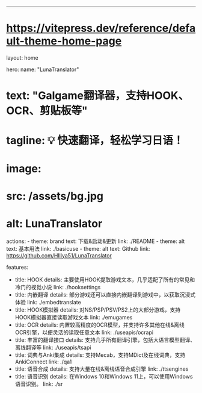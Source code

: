 ---
# https://vitepress.dev/reference/default-theme-home-page
layout: home

hero:
  name: "LunaTranslator"
  # text: "Galgame翻译器，支持HOOK、OCR、剪贴板等"
  # tagline: 💡 快速翻译，轻松学习日语！
  # image:
  #   src: /assets/bg.jpg
  #   alt: LunaTranslator
  actions:
    - theme: brand
      text: 下载&启动&更新
      link: ./README
    - theme: alt
      text: 基本用法
      link: ./basicuse
    - theme: alt
      text: Github
      link: https://github.com/HIllya51/LunaTranslator

features:
  - title: HOOK
    details: 主要使用HOOK提取游戏文本，几乎适配了所有的常见和冷门的视觉小说
    link: ./hooksettings
  - title: 内嵌翻译
    details: 部分游戏还可以直接内嵌翻译到游戏中，以获取沉浸式体验
    link: ./embedtranslate
  - title: HOOK模拟器
    details: 对NS/PSP/PSV/PS2上的大部分游戏，支持HOOK模拟器直接读取游戏文本
    link: ./emugames
  - title: OCR
    details: 内置较高精度的OCR模型，并支持许多其他在线&离线OCR引擎，以便灵活的读取任意文本
    link: ./useapis/ocrapi
  - title: 丰富的翻译接口
    details: 支持几乎所有翻译引擎，包括大语言模型翻译、离线翻译等
    link: ./useapis/tsapi
  - title: 词典与Anki集成
    details: 支持Mecab，支持MDict及在线词典，支持AnkiConnect
    link: ./qa1
  - title: 语音合成
    details: 支持大量在线&离线语音合成引擎
    link: ./ttsengines
  - title: 语音识别
    details: 在Windows 10和Windows 11上，可以使用Windows语音识别。
    link: ./sr

